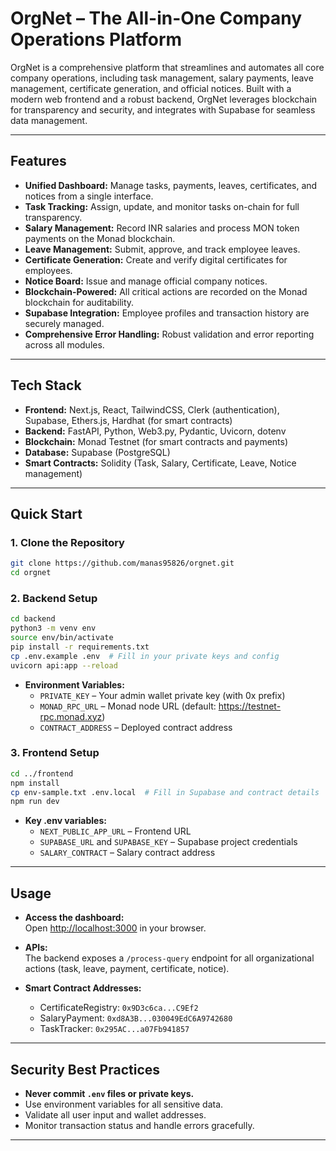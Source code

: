 # OrgNet – The All-in-One Company Operations Platform

OrgNet is a comprehensive platform that streamlines and automates all core company operations, including task management, salary payments, leave management, certificate generation, and official notices. Built with a modern web frontend and a robust backend, OrgNet leverages blockchain for transparency and security, and integrates with Supabase for seamless data management.

---

## Features

- **Unified Dashboard:** Manage tasks, payments, leaves, certificates, and notices from a single interface.
- **Task Tracking:** Assign, update, and monitor tasks on-chain for full transparency.
- **Salary Management:** Record INR salaries and process MON token payments on the Monad blockchain.
- **Leave Management:** Submit, approve, and track employee leaves.
- **Certificate Generation:** Create and verify digital certificates for employees.
- **Notice Board:** Issue and manage official company notices.
- **Blockchain-Powered:** All critical actions are recorded on the Monad blockchain for auditability.
- **Supabase Integration:** Employee profiles and transaction history are securely managed.
- **Comprehensive Error Handling:** Robust validation and error reporting across all modules.

---

## Tech Stack

- **Frontend:** Next.js, React, TailwindCSS, Clerk (authentication), Supabase, Ethers.js, Hardhat (for smart contracts)
- **Backend:** FastAPI, Python, Web3.py, Pydantic, Uvicorn, dotenv
- **Blockchain:** Monad Testnet (for smart contracts and payments)
- **Database:** Supabase (PostgreSQL)
- **Smart Contracts:** Solidity (Task, Salary, Certificate, Leave, Notice management)

---

## Quick Start

### 1. Clone the Repository

```bash
git clone https://github.com/manas95826/orgnet.git
cd orgnet
```

### 2. Backend Setup

```bash
cd backend
python3 -m venv env
source env/bin/activate
pip install -r requirements.txt
cp .env.example .env  # Fill in your private keys and config
uvicorn api:app --reload
```

- **Environment Variables:**  
  - `PRIVATE_KEY` – Your admin wallet private key (with 0x prefix)
  - `MONAD_RPC_URL` – Monad node URL (default: https://testnet-rpc.monad.xyz)
  - `CONTRACT_ADDRESS` – Deployed contract address

### 3. Frontend Setup

```bash
cd ../frontend
npm install
cp env-sample.txt .env.local  # Fill in Supabase and contract details
npm run dev
```

- **Key .env variables:**  
  - `NEXT_PUBLIC_APP_URL` – Frontend URL
  - `SUPABASE_URL` and `SUPABASE_KEY` – Supabase project credentials
  - `SALARY_CONTRACT` – Salary contract address

---

## Usage

- **Access the dashboard:**  
  Open [http://localhost:3000](http://localhost:3000) in your browser.

- **APIs:**  
  The backend exposes a `/process-query` endpoint for all organizational actions (task, leave, payment, certificate, notice).

- **Smart Contract Addresses:**  
  - CertificateRegistry: `0x9D3c6ca...C9Ef2`
  - SalaryPayment: `0xd8A3B...030049EdC6A9742680`
  - TaskTracker: `0x295AC...a07Fb941857`

---

## Security Best Practices

- **Never commit `.env` files or private keys.**
- Use environment variables for all sensitive data.
- Validate all user input and wallet addresses.
- Monitor transaction status and handle errors gracefully.

---